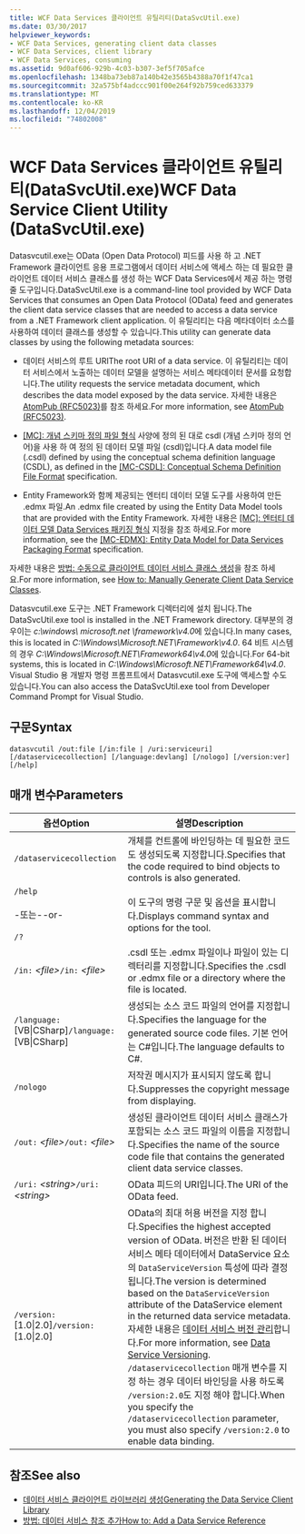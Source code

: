 ```yaml
---
title: WCF Data Services 클라이언트 유틸리티(DataSvcUtil.exe)
ms.date: 03/30/2017
helpviewer_keywords:
- WCF Data Services, generating client data classes
- WCF Data Services, client library
- WCF Data Services, consuming
ms.assetid: 9d0af606-929b-4c03-b307-3ef5f705afce
ms.openlocfilehash: 1348ba73eb87a140b42e3565b4388a70f1f47ca1
ms.sourcegitcommit: 32a575bf4adccc901f00e264f92b759ced633379
ms.translationtype: MT
ms.contentlocale: ko-KR
ms.lasthandoff: 12/04/2019
ms.locfileid: "74802008"
---
```

# <a name="wcf-data-service-client-utility-datasvcutilexe"></a><span data-ttu-id="0bc63-102">WCF Data Services 클라이언트 유틸리티(DataSvcUtil.exe)</span><span class="sxs-lookup"><span data-stu-id="0bc63-102">WCF Data Service Client Utility (DataSvcUtil.exe)</span></span>

<span data-ttu-id="0bc63-103">Datasvcutil.exe는 OData (Open Data Protocol) 피드를 사용 하 고 .NET Framework 클라이언트 응용 프로그램에서 데이터 서비스에 액세스 하는 데 필요한 클라이언트 데이터 서비스 클래스를 생성 하는 WCF Data Services에서 제공 하는 명령줄 도구입니다.</span><span class="sxs-lookup"><span data-stu-id="0bc63-103">DataSvcUtil.exe is a command-line tool provided by WCF Data Services that consumes an Open Data Protocol (OData) feed and generates the client data service classes that are needed to access a data service from a .NET Framework client application.</span></span> <span data-ttu-id="0bc63-104">이 유틸리티는 다음 메타데이터 소스를 사용하여 데이터 클래스를 생성할 수 있습니다.</span><span class="sxs-lookup"><span data-stu-id="0bc63-104">This utility can generate data classes by using the following metadata sources:</span></span>

- <span data-ttu-id="0bc63-105">데이터 서비스의 루트 URI</span><span class="sxs-lookup"><span data-stu-id="0bc63-105">The root URI of a data service.</span></span> <span data-ttu-id="0bc63-106">이 유틸리티는 데이터 서비스에서 노출하는 데이터 모델을 설명하는 서비스 메타데이터 문서를 요청합니다.</span><span class="sxs-lookup"><span data-stu-id="0bc63-106">The utility requests the service metadata document, which describes the data model exposed by the data service.</span></span> <span data-ttu-id="0bc63-107">자세한 내용은 [AtomPub (RFC5023)](https://tools.ietf.org/html/rfc5023#section-8)를 참조 하세요.</span><span class="sxs-lookup"><span data-stu-id="0bc63-107">For more information, see [AtomPub (RFC5023)](https://tools.ietf.org/html/rfc5023#section-8).</span></span>

- <span data-ttu-id="0bc63-108">[\[MC\]: 개념 스키마 정의 파일 형식](https://docs.microsoft.com/openspecs/windows_protocols/mc-csdl/c03ad8c3-e8b7-4306-af96-a9e52bb3df12) 사양에 정의 된 대로 csdl (개념 스키마 정의 언어)을 사용 하 여 정의 된 데이터 모델 파일 (csdl)입니다.</span><span class="sxs-lookup"><span data-stu-id="0bc63-108">A data model file (.csdl) defined by using the conceptual schema definition language (CSDL), as defined in the [\[MC-CSDL\]: Conceptual Schema Definition File Format](https://docs.microsoft.com/openspecs/windows_protocols/mc-csdl/c03ad8c3-e8b7-4306-af96-a9e52bb3df12) specification.</span></span>

- <span data-ttu-id="0bc63-109">Entity Framework와 함께 제공되는 엔터티 데이터 모델 도구를 사용하여 만든 .edmx 파일.</span><span class="sxs-lookup"><span data-stu-id="0bc63-109">An .edmx file created by using the Entity Data Model tools that are provided with the Entity Framework.</span></span> <span data-ttu-id="0bc63-110">자세한 내용은 [\[MC\]: 엔터티 데이터 모델 Data Services 패키징 형식](https://docs.microsoft.com/openspecs/windows_protocols/mc-edmx/5dff5e25-56a1-408b-9d44-bff6634c7d16) 지정을 참조 하세요.</span><span class="sxs-lookup"><span data-stu-id="0bc63-110">For more information, see the [\[MC-EDMX\]: Entity Data Model for Data Services Packaging Format](https://docs.microsoft.com/openspecs/windows_protocols/mc-edmx/5dff5e25-56a1-408b-9d44-bff6634c7d16) specification.</span></span>

<span data-ttu-id="0bc63-111">자세한 내용은 [방법: 수동으로 클라이언트 데이터 서비스 클래스 생성](how-to-manually-generate-client-data-service-classes-wcf-data-services.md)을 참조 하세요.</span><span class="sxs-lookup"><span data-stu-id="0bc63-111">For more information, see [How to: Manually Generate Client Data Service Classes](how-to-manually-generate-client-data-service-classes-wcf-data-services.md).</span></span>

<span data-ttu-id="0bc63-112">Datasvcutil.exe 도구는 .NET Framework 디렉터리에 설치 됩니다.</span><span class="sxs-lookup"><span data-stu-id="0bc63-112">The DataSvcUtil.exe tool is installed in the .NET Framework directory.</span></span> <span data-ttu-id="0bc63-113">대부분의 경우이는 *c:\windows\ microsoft.net \framework\v4.0*에 있습니다.</span><span class="sxs-lookup"><span data-stu-id="0bc63-113">In many cases, this is located in *C:\Windows\Microsoft.NET\Framework\v4.0*.</span></span> <span data-ttu-id="0bc63-114">64 비트 시스템의 경우 *C:\Windows\Microsoft.NET\Framework64\v4.0*에 있습니다.</span><span class="sxs-lookup"><span data-stu-id="0bc63-114">For 64-bit systems, this is located in *C:\Windows\Microsoft.NET\Framework64\v4.0*.</span></span> <span data-ttu-id="0bc63-115">Visual Studio 용 개발자 명령 프롬프트에서 Datasvcutil.exe 도구에 액세스할 수도 있습니다.</span><span class="sxs-lookup"><span data-stu-id="0bc63-115">You can also access the DataSvcUtil.exe tool from Developer Command Prompt for Visual Studio.</span></span>

## <a name="syntax"></a><span data-ttu-id="0bc63-116">구문</span><span class="sxs-lookup"><span data-stu-id="0bc63-116">Syntax</span></span>

```console
datasvcutil /out:file [/in:file | /uri:serviceuri] [/dataservicecollection] [/language:devlang] [/nologo] [/version:ver] [/help]
```

## <a name="parameters"></a><span data-ttu-id="0bc63-117">매개 변수</span><span class="sxs-lookup"><span data-stu-id="0bc63-117">Parameters</span></span>

|<span data-ttu-id="0bc63-118">옵션</span><span class="sxs-lookup"><span data-stu-id="0bc63-118">Option</span></span>|<span data-ttu-id="0bc63-119">설명</span><span class="sxs-lookup"><span data-stu-id="0bc63-119">Description</span></span>|
|------------|-----------------|
|`/dataservicecollection`|<span data-ttu-id="0bc63-120">개체를 컨트롤에 바인딩하는 데 필요한 코드도 생성되도록 지정합니다.</span><span class="sxs-lookup"><span data-stu-id="0bc63-120">Specifies that the code required to bind objects to controls is also generated.</span></span>|
|`/help`<br /><br /> <span data-ttu-id="0bc63-121">-또는-</span><span class="sxs-lookup"><span data-stu-id="0bc63-121">-or-</span></span><br /><br /> `/?`|<span data-ttu-id="0bc63-122">이 도구의 명령 구문 및 옵션을 표시합니다.</span><span class="sxs-lookup"><span data-stu-id="0bc63-122">Displays command syntax and options for the tool.</span></span>|
|<span data-ttu-id="0bc63-123">`/in:` *\<file>*</span><span class="sxs-lookup"><span data-stu-id="0bc63-123">`/in:` *\<file>*</span></span>|<span data-ttu-id="0bc63-124">.csdl 또는 .edmx 파일이나 파일이 있는 디렉터리를 지정합니다.</span><span class="sxs-lookup"><span data-stu-id="0bc63-124">Specifies the .csdl or .edmx file or a directory where the file is located.</span></span>|
|<span data-ttu-id="0bc63-125">`/language:`[VB&#124;CSharp]</span><span class="sxs-lookup"><span data-stu-id="0bc63-125">`/language:`[VB&#124;CSharp]</span></span>|<span data-ttu-id="0bc63-126">생성되는 소스 코드 파일의 언어를 지정합니다.</span><span class="sxs-lookup"><span data-stu-id="0bc63-126">Specifies the language for the generated source code files.</span></span> <span data-ttu-id="0bc63-127">기본 언어는 C#입니다.</span><span class="sxs-lookup"><span data-stu-id="0bc63-127">The language defaults to C#.</span></span>|
|`/nologo`|<span data-ttu-id="0bc63-128">저작권 메시지가 표시되지 않도록 합니다.</span><span class="sxs-lookup"><span data-stu-id="0bc63-128">Suppresses the copyright message from displaying.</span></span>|
|<span data-ttu-id="0bc63-129">`/out:` *\<file>*</span><span class="sxs-lookup"><span data-stu-id="0bc63-129">`/out:` *\<file>*</span></span>|<span data-ttu-id="0bc63-130">생성된 클라이언트 데이터 서비스 클래스가 포함되는 소스 코드 파일의 이름을 지정합니다.</span><span class="sxs-lookup"><span data-stu-id="0bc63-130">Specifies the name of the source code file that contains the generated client data service classes.</span></span>|
|<span data-ttu-id="0bc63-131">`/uri:` *\<string>*</span><span class="sxs-lookup"><span data-stu-id="0bc63-131">`/uri:` *\<string>*</span></span>|<span data-ttu-id="0bc63-132">OData 피드의 URI입니다.</span><span class="sxs-lookup"><span data-stu-id="0bc63-132">The URI of the OData feed.</span></span>|
|<span data-ttu-id="0bc63-133">`/version:`[1.0&#124;2.0]</span><span class="sxs-lookup"><span data-stu-id="0bc63-133">`/version:`[1.0&#124;2.0]</span></span>|<span data-ttu-id="0bc63-134">OData의 최대 허용 버전을 지정 합니다.</span><span class="sxs-lookup"><span data-stu-id="0bc63-134">Specifies the highest accepted version of OData.</span></span> <span data-ttu-id="0bc63-135">버전은 반환 된 데이터 서비스 메타 데이터에서 DataService 요소의 `DataServiceVersion` 특성에 따라 결정 됩니다.</span><span class="sxs-lookup"><span data-stu-id="0bc63-135">The version is determined based on the `DataServiceVersion` attribute of the DataService element in the returned data service metadata.</span></span> <span data-ttu-id="0bc63-136">자세한 내용은 [데이터 서비스 버전 관리](data-service-versioning-wcf-data-services.md)합니다.</span><span class="sxs-lookup"><span data-stu-id="0bc63-136">For more information, see [Data Service Versioning](data-service-versioning-wcf-data-services.md).</span></span> <span data-ttu-id="0bc63-137">`/dataservicecollection` 매개 변수를 지정 하는 경우 데이터 바인딩을 사용 하도록 `/version:2.0`도 지정 해야 합니다.</span><span class="sxs-lookup"><span data-stu-id="0bc63-137">When you specify the `/dataservicecollection` parameter, you must also specify `/version:2.0` to enable data binding.</span></span>|

## <a name="see-also"></a><span data-ttu-id="0bc63-138">참조</span><span class="sxs-lookup"><span data-stu-id="0bc63-138">See also</span></span>

- [<span data-ttu-id="0bc63-139">데이터 서비스 클라이언트 라이브러리 생성</span><span class="sxs-lookup"><span data-stu-id="0bc63-139">Generating the Data Service Client Library</span></span>](generating-the-data-service-client-library-wcf-data-services.md)
- [<span data-ttu-id="0bc63-140">방법: 데이터 서비스 참조 추가</span><span class="sxs-lookup"><span data-stu-id="0bc63-140">How to: Add a Data Service Reference</span></span>](how-to-add-a-data-service-reference-wcf-data-services.md)
